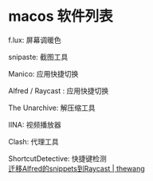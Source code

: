 # macos 软件列表

f.lux: 屏幕调暖色

snipaste: 截图工具

Manico: 应用快捷切换

Alfred / Raycast : 应用快捷切换

The Unarchive: 解压缩工具

IINA: 视频播放器

Clash: 代理工具

ShortcutDetective: 快捷键检测  
[迁移Alfred的snippets到Raycast | thewang](https://thewang.net/blog/Migrate-Alfred-Snippets-to-Raycast/)
